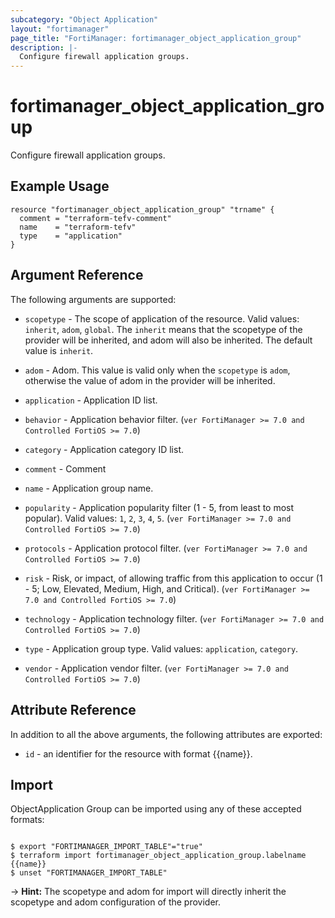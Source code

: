 ```yaml
---
subcategory: "Object Application"
layout: "fortimanager"
page_title: "FortiManager: fortimanager_object_application_group"
description: |-
  Configure firewall application groups.
---
```


# fortimanager_object_application_group
Configure firewall application groups.

## Example Usage

```hcl
resource "fortimanager_object_application_group" "trname" {
  comment = "terraform-tefv-comment"
  name    = "terraform-tefv"
  type    = "application"
}
```

## Argument Reference


The following arguments are supported:

* `scopetype` - The scope of application of the resource. Valid values: `inherit`, `adom`, `global`. The `inherit` means that the scopetype of the provider will be inherited, and adom will also be inherited. The default value is `inherit`.
* `adom` - Adom. This value is valid only when the `scopetype` is `adom`, otherwise the value of adom in the provider will be inherited.

* `application` - Application ID list.
* `behavior` - Application behavior filter. (`ver FortiManager >= 7.0 and Controlled FortiOS >= 7.0`)
* `category` - Application category ID list.
* `comment` - Comment
* `name` - Application group name.
* `popularity` - Application popularity filter (1 - 5, from least to most popular). Valid values: `1`, `2`, `3`, `4`, `5`.
 (`ver FortiManager >= 7.0 and Controlled FortiOS >= 7.0`)
* `protocols` - Application protocol filter. (`ver FortiManager >= 7.0 and Controlled FortiOS >= 7.0`)
* `risk` - Risk, or impact, of allowing traffic from this application to occur (1 - 5; Low, Elevated, Medium, High, and Critical). (`ver FortiManager >= 7.0 and Controlled FortiOS >= 7.0`)
* `technology` - Application technology filter. (`ver FortiManager >= 7.0 and Controlled FortiOS >= 7.0`)
* `type` - Application group type. Valid values: `application`, `category`.

* `vendor` - Application vendor filter. (`ver FortiManager >= 7.0 and Controlled FortiOS >= 7.0`)


## Attribute Reference

In addition to all the above arguments, the following attributes are exported:
* `id` - an identifier for the resource with format {{name}}.

## Import

ObjectApplication Group can be imported using any of these accepted formats:
```

$ export "FORTIMANAGER_IMPORT_TABLE"="true"
$ terraform import fortimanager_object_application_group.labelname {{name}}
$ unset "FORTIMANAGER_IMPORT_TABLE"
```
-> **Hint:** The scopetype and adom for import will directly inherit the scopetype and adom configuration of the provider.
